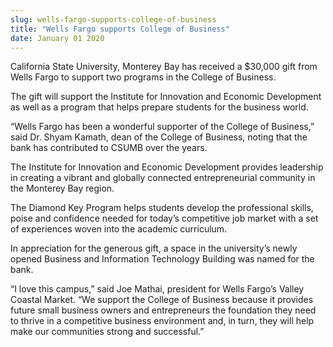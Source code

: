 ```yaml
---
slug: wells-fargo-supports-college-of-business
title: "Wells Fargo supports College of Business"
date: January 01 2020
---
```


<p>California State University, Monterey Bay has received a $30,000 gift from Wells Fargo to support two programs in the College of Business.</p><p>The gift will support the Institute for Innovation and Economic Development as well as a program that helps prepare students for the business world.
</p><p>“Wells Fargo has been a wonderful supporter of the College of Business,” said Dr. Shyam Kamath, dean of the College of Business, noting that the bank has contributed to CSUMB over the years.
</p><p>The Institute for Innovation and Economic Development provides leadership in creating a vibrant and globally connected entrepreneurial community in the Monterey Bay region.
</p><p>The Diamond Key Program helps students develop the professional skills, poise and confidence needed for today’s competitive job market with a set of experiences woven into the academic curriculum.
</p><p>In appreciation for the generous gift, a space in the university’s newly opened Business and Information Technology Building was named for the bank.
</p><p>“I love this campus,” said Joe Mathai, president for Wells Fargo’s Valley Coastal Market. “We support the College of Business because it provides future small business owners and entrepreneurs the foundation they need to thrive in a competitive business environment and, in turn, they will help make our communities strong and successful.”
</p>
